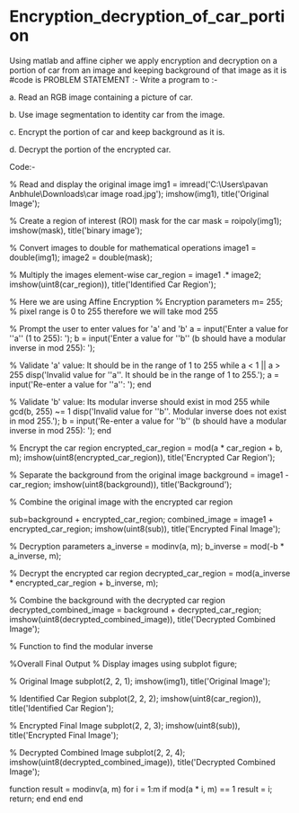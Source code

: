 # Encryption_decryption_of_car_portion
Using matlab and affine cipher we apply encryption and decryption  on a portion of car from  an image and keeping background of that image as it is 
#code is 
PROBLEM STATEMENT :-
Write a program to :-

a. Read an RGB image containing a picture of car.

b. Use image segmentation to identity car from the image.

c. Encrypt the portion of car and keep background as it is.

d. Decrypt the portion of the encrypted car.

Code:-

% Read and display the original image
img1 = imread('C:\Users\pavan Anbhule\Downloads\car image road.jpg');
imshow(img1), title('Original Image');

% Create a region of interest (ROI) mask for the car
mask = roipoly(img1);
imshow(mask), title('binary image');

% Convert images to double for mathematical operations
image1 = double(img1);
image2 = double(mask);

% Multiply the images element-wise
car_region = image1 .* image2;
imshow(uint8(car_region)), title('Identified Car Region');

% Here we are using Affine Encryption 
% Encryption parameters
m= 255; % pixel range is 0 to 255 therefore we will take mod 255

% Prompt the user to enter values for 'a' and 'b'
a = input('Enter a value for ''a'' (1 to 255): ');
b = input('Enter a value for ''b'' (b should have a modular inverse in mod 255): ');

% Validate 'a' value: It should be in the range of 1 to 255
while a < 1 || a > 255
    disp('Invalid value for ''a''. It should be in the range of 1 to 255.');
    a = input('Re-enter a value for ''a'': ');
end

% Validate 'b' value: Its modular inverse should exist in mod 255
while gcd(b, 255) ~= 1
    disp('Invalid value for ''b''. Modular inverse does not exist in mod 255.');
    b = input('Re-enter a value for ''b'' (b should have a modular inverse in mod 255): ');
end
 
% Encrypt the car region
encrypted_car_region = mod(a * car_region + b, m);
imshow(uint8(encrypted_car_region)), title('Encrypted Car Region');

% Separate the background from the original image
background = image1 - car_region;
imshow(uint8(background)), title('Background');

% Combine the original image with the encrypted car region

sub=background + encrypted_car_region;
combined_image = image1 + encrypted_car_region;
imshow(uint8(sub)), title('Encrypted Final Image');


% Decryption parameters
a_inverse = modinv(a, m); 
b_inverse = mod(-b * a_inverse, m);

% Decrypt the encrypted car region
decrypted_car_region = mod(a_inverse * encrypted_car_region + b_inverse, m);


% Combine the background with the decrypted car region
decrypted_combined_image = background + decrypted_car_region;
imshow(uint8(decrypted_combined_image)), title('Decrypted Combined Image');

% Function to find the modular inverse

%Overall Final Output
% Display images using subplot
figure;

% Original Image
subplot(2, 2, 1);
imshow(img1), title('Original Image');

% Identified Car Region
subplot(2, 2, 2);
imshow(uint8(car_region)), title('Identified Car Region');

% Encrypted Final Image
subplot(2, 2, 3);
imshow(uint8(sub)), title('Encrypted Final Image');

% Decrypted Combined Image
subplot(2, 2, 4);
imshow(uint8(decrypted_combined_image)), title('Decrypted Combined Image');

function result = modinv(a, m)
    for i = 1:m
        if mod(a * i, m) == 1
            result = i;
            return;
        end
    end
end

